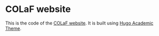 # COLaF website
This is the code of the [COLaF website](https://colaf.huma-num.fr/).
It is built using [Hugo Academic Theme](https://github.com/HugoBlox/hugo-blox-builder).
